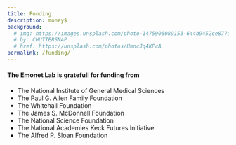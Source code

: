 ```yaml
---
title: Funding
description: money$
background:
  # img: https://images.unsplash.com/photo-1475906089153-644d9452ce87?ixid=MnwxMjA3fDB8MHxwaG90by1wYWdlfHx8fGVufDB8fHx8&auto=format&fit=crop&w=1200&q=80
  # by: CHUTTERSNAP
  # href: https://unsplash.com/photos/UmncJq4KPcA
permalink: /funding/
---
```


#### The Emonet Lab is gratefull for funding from

- The National Institute of General Medical Sciences
- The Paul G. Allen Family Foundation
- The Whitehall Foundation
- The James S. McDonnell Foundation
- The National Science Foundation
- The National Academies Keck Futures Initiative
- The Alfred P. Sloan Foundation
